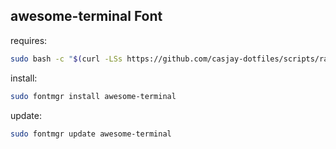 ## awesome-terminal Font  
    
requires:    
```bash
sudo bash -c "$(curl -LSs https://github.com/casjay-dotfiles/scripts/raw/master/install.sh)" 
```  
install:
```bash
sudo fontmgr install awesome-terminal
```
update:
```bash
sudo fontmgr update awesome-terminal
```

